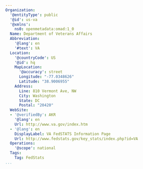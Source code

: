 ```yaml
---
Organization:
  '@entityType': public
  '@id': us-va
  '@xmlns':
    ns0: openmetadata:omad:1_0
  Name: Department of Veterans Affairs
  Abbreviation:
    '@lang': en
    '#text': VA
  Location:
    '@countryCode': US
    '@id': hq
    MapLocation:
      '@accuracy': street
      Longitude: "-77.0348626"
      Latitude: "38.9006955"
    Address:
      Line: 810 Vermont Ave, NW
      City: Washington
      State: DC
      Postal: "20420"
  WebSite:
  - '@verifiedBy': AKR
    '@lang': en
    Url: http://www.va.gov/index.htm
  - '@lang': en
    DisplayLabel: VA FedSTATS Information Page
    Url: http://www.fedstats.gov/key_stats/index.php?id=VA
  Operations:
    '@scope': national
  Tags:
    Tag: FedStats
...
```

